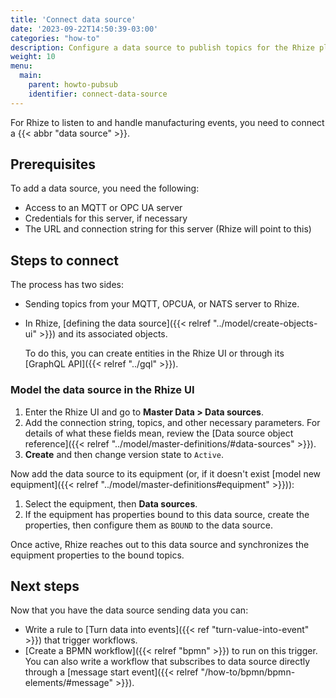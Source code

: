 ```yaml
---
title: 'Connect data source'
date: '2023-09-22T14:50:39-03:00'
categories: "how-to"
description: Configure a data source to publish topics for the Rhize platform.
weight: 10
menu:
  main:
    parent: howto-pubsub
    identifier: connect-data-source
---
```


For Rhize to listen to and handle manufacturing events,
you need to connect a {{< abbr "data source" >}}.

## Prerequisites

To add a data source, you need the following:
- Access to an MQTT or OPC UA server
- Credentials for this server, if necessary
- The URL and connection string for this server (Rhize will  point to this)

## Steps to connect

The process has two sides:
- Sending topics from your MQTT, OPCUA, or NATS server to Rhize.
- In Rhize, [defining the data source]({{< relref "../model/create-objects-ui" >}}) and its associated objects.

  To do this, you can create entities in the Rhize UI or through its [GraphQL API]({{< relref "../gql" >}}).

### Model the data source in the Rhize UI

1. Enter the Rhize UI and go to **Master Data > Data sources**.
1. Add the connection string, topics, and other necessary parameters. For details of what these fields mean, review the [Data source object reference]({{< relref "../model/master-definitions/#data-sources" >}}).
1. **Create** and then change version state to `Active`.

Now add the data source to its equipment (or, if it doesn't exist [model new equipment]({{< relref "../model/master-definitions#equipment" >}})):
1. Select the equipment, then **Data sources**.
1. If the equipment has properties bound to this data source, create the properties, then configure them as `BOUND` to the data source.


Once active, Rhize reaches out to this data source and synchronizes the equipment properties to the bound topics.

## Next steps

Now that you have the data source sending data you can:
- Write a rule to [Turn data into events]({{< ref "turn-value-into-event" >}}) that trigger workflows.
- [Create a BPMN workflow]({{< relref "bpmn" >}}) to run on this trigger.
  You can also write a workflow that subscribes to data source directly through a [message start event]({{< relref "/how-to/bpmn/bpmn-elements/#message" >}}).
